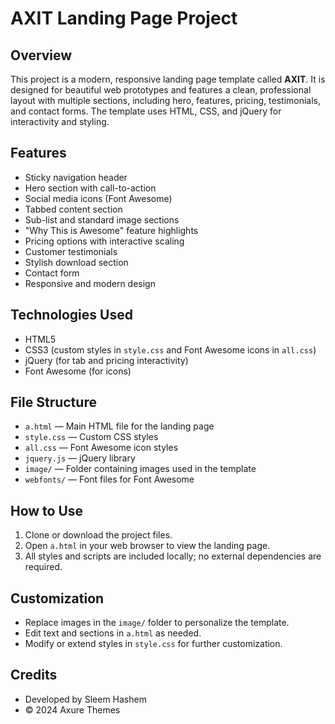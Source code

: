 # AXIT Landing Page Project

## Overview

This project is a modern, responsive landing page template called **AXIT**. It is designed for beautiful web prototypes and features a clean, professional layout with multiple sections, including hero, features, pricing, testimonials, and contact forms. The template uses HTML, CSS, and jQuery for interactivity and styling.

## Features

-   Sticky navigation header
-   Hero section with call-to-action
-   Social media icons (Font Awesome)
-   Tabbed content section
-   Sub-list and standard image sections
-   "Why This is Awesome" feature highlights
-   Pricing options with interactive scaling
-   Customer testimonials
-   Stylish download section
-   Contact form
-   Responsive and modern design

## Technologies Used

-   HTML5
-   CSS3 (custom styles in `style.css` and Font Awesome icons in `all.css`)
-   jQuery (for tab and pricing interactivity)
-   Font Awesome (for icons)

## File Structure

-   `a.html` — Main HTML file for the landing page
-   `style.css` — Custom CSS styles
-   `all.css` — Font Awesome icon styles
-   `jquery.js` — jQuery library
-   `image/` — Folder containing images used in the template
-   `webfonts/` — Font files for Font Awesome

## How to Use

1. Clone or download the project files.
2. Open `a.html` in your web browser to view the landing page.
3. All styles and scripts are included locally; no external dependencies are required.

## Customization

-   Replace images in the `image/` folder to personalize the template.
-   Edit text and sections in `a.html` as needed.
-   Modify or extend styles in `style.css` for further customization.

## Credits

-   Developed by Sleem Hashem
-   © 2024 Axure Themes
